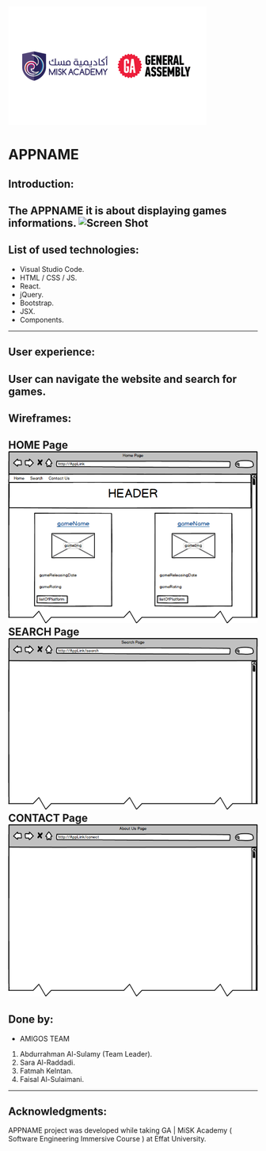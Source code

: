 ![MiSK Academy | GA](GM.png)
# APPNAME
## Introduction:
The APPNAME it is about displaying games informations.
![Screen Shot](filename)
---
## List of used technologies:
* Visual Studio Code.
* HTML / CSS / JS.
* React.
* jQuery.
* Bootstrap.
* JSX.
* Components.
---
## User experience:
User can navigate the website and search for games.
---
## Wireframes:
HOME Page
![Home Page](homePage.png)
SEARCH Page
![Search Page](searchPage.png)
CONTACT Page
![AboutUs Page](aboutUs.png)
---
## Done by:
* AMIGOS TEAM
1. Abdurrahman Al-Sulamy (Team Leader).
2. Sara Al-Raddadi.
3. Fatmah Kelntan.
4. Faisal Al-Sulaimani.
---
## Acknowledgments:
APPNAME project was developed while taking GA | MiSK Academy ( Software Engineering Immersive Course ) at Effat University.
